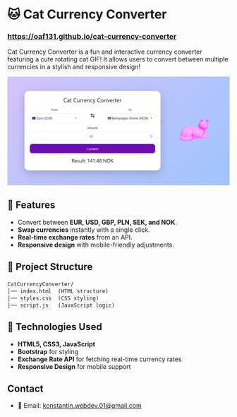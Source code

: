 # 🐱 Cat Currency Converter
### https://oaf131.github.io/cat-currency-converter

Cat Currency Converter is a fun and interactive currency converter featuring a cute rotating cat GIF! It allows users to convert between multiple currencies in a stylish and responsive design!

![Screenshot](screenshot.png)

## 🚀 Features
- Convert between **EUR, USD, GBP, PLN, SEK, and NOK**.
- **Swap currencies** instantly with a single click.
- **Real-time exchange rates** from an API.
- **Responsive design** with mobile-friendly adjustments.

## 📂 Project Structure
```
CatCurrencyConverter/
│── index.html  (HTML structure)
│── styles.css  (CSS styling)
│── script.js   (JavaScript logic)
```

## 🎨 Technologies Used
- **HTML5, CSS3, JavaScript**
- **Bootstrap** for styling
- **Exchange Rate API** for fetching real-time currency rates
- **Responsive Design** for mobile support

## Contact
- 📧 Email: [konstantin.webdev.01@gmail.com](mailto:konstantin.webdev.01@gmail.com)
